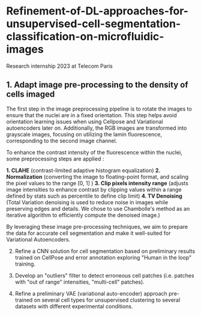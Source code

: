 # Refinement-of-DL-approaches-for-unsupervised-cell-segmentation-classification-on-microfluidic-images
Research internship 2023 at Telecom Paris



## 1. Adapt image pre-processing to the density of cells imaged

The first step in the image preprocessing pipeline is to rotate the images to ensure that the nuclei are in a fixed orientation. This step helps avoid orientation learning issues when using Cellpose and Variational autoencoders later on. Additionally, the RGB images are transformed into grayscale images, focusing on utilizing the lamin fluorescence, corresponding to the second image channel. 

To enhance the contrast intensity of the fluorescence within the nuclei, some preprocessing steps are applied :
    
**1. CLAHE** (contrast-limited adaptive histogram equalization)
**2. Normalization** (converting the image to floating-point format, and scaling the pixel values to the range [0, 1] )
**3. Clip pixels intensity range** (adjusts image intensities to enhance contrast by clipping values within a range defined by stats such as percentile to define clip limit)
**4. TV Denoising** (Total Variation denoising is used to reduce noise in images while preserving edges and details. We chose to use Chambolle's method as an iterative algorithm to efficiently compute the denoised image.)

By leveraging these image pre-processing techniques, we aim to prepare the data for accurate cell segmentation and make it well-suited for Variational Autoencoders. 


2. Refine a CNN solution for cell segmentation based on preliminary results trained on CellPose and error annotation exploring "Human in the loop" training.

3. Develop an "outliers" filter to detect erroneous cell patches (i.e. patches with "out of range" intensities, "multi-cell" patches).

4. Refine a preliminary VAE (variational auto-encoder) approach pre-trained on several cell types for unsupervised clustering to several datasets with different experimental conditions.
